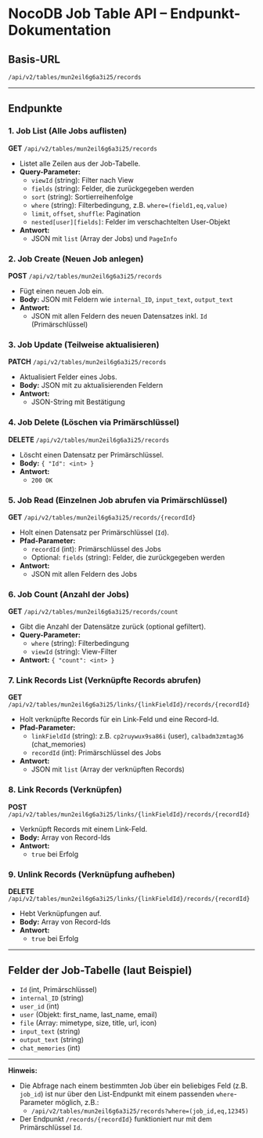 # NocoDB Job Table API – Endpunkt-Dokumentation

## Basis-URL
`/api/v2/tables/mun2eil6g6a3i25/records`

---

## Endpunkte

### 1. Job List (Alle Jobs auflisten)
**GET** `/api/v2/tables/mun2eil6g6a3i25/records`
- Listet alle Zeilen aus der Job-Tabelle.
- **Query-Parameter:**
  - `viewId` (string): Filter nach View
  - `fields` (string): Felder, die zurückgegeben werden
  - `sort` (string): Sortierreihenfolge
  - `where` (string): Filterbedingung, z.B. `where=(field1,eq,value)`
  - `limit`, `offset`, `shuffle`: Pagination
  - `nested[user][fields]`: Felder im verschachtelten User-Objekt
- **Antwort:**
  - JSON mit `list` (Array der Jobs) und `PageInfo`

### 2. Job Create (Neuen Job anlegen)
**POST** `/api/v2/tables/mun2eil6g6a3i25/records`
- Fügt einen neuen Job ein.
- **Body:** JSON mit Feldern wie `internal_ID`, `input_text`, `output_text`
- **Antwort:**
  - JSON mit allen Feldern des neuen Datensatzes inkl. `Id` (Primärschlüssel)

### 3. Job Update (Teilweise aktualisieren)
**PATCH** `/api/v2/tables/mun2eil6g6a3i25/records`
- Aktualisiert Felder eines Jobs.
- **Body:** JSON mit zu aktualisierenden Feldern
- **Antwort:**
  - JSON-String mit Bestätigung

### 4. Job Delete (Löschen via Primärschlüssel)
**DELETE** `/api/v2/tables/mun2eil6g6a3i25/records`
- Löscht einen Datensatz per Primärschlüssel.
- **Body:** `{ "Id": <int> }`
- **Antwort:**
  - `200 OK`

### 5. Job Read (Einzelnen Job abrufen via Primärschlüssel)
**GET** `/api/v2/tables/mun2eil6g6a3i25/records/{recordId}`
- Holt einen Datensatz per Primärschlüssel (`Id`).
- **Pfad-Parameter:**
  - `recordId` (int): Primärschlüssel des Jobs
  - Optional: `fields` (string): Felder, die zurückgegeben werden
- **Antwort:**
  - JSON mit allen Feldern des Jobs

### 6. Job Count (Anzahl der Jobs)
**GET** `/api/v2/tables/mun2eil6g6a3i25/records/count`
- Gibt die Anzahl der Datensätze zurück (optional gefiltert).
- **Query-Parameter:**
  - `where` (string): Filterbedingung
  - `viewId` (string): View-Filter
- **Antwort:** `{ "count": <int> }`

### 7. Link Records List (Verknüpfte Records abrufen)
**GET** `/api/v2/tables/mun2eil6g6a3i25/links/{linkFieldId}/records/{recordId}`
- Holt verknüpfte Records für ein Link-Feld und eine Record-Id.
- **Pfad-Parameter:**
  - `linkFieldId` (string): z.B. `cp2ruywux9sa86i` (user), `calbadm3zmtag36` (chat_memories)
  - `recordId` (int): Primärschlüssel des Jobs
- **Antwort:**
  - JSON mit `list` (Array der verknüpften Records)

### 8. Link Records (Verknüpfen)
**POST** `/api/v2/tables/mun2eil6g6a3i25/links/{linkFieldId}/records/{recordId}`
- Verknüpft Records mit einem Link-Feld.
- **Body:** Array von Record-Ids
- **Antwort:**
  - `true` bei Erfolg

### 9. Unlink Records (Verknüpfung aufheben)
**DELETE** `/api/v2/tables/mun2eil6g6a3i25/links/{linkFieldId}/records/{recordId}`
- Hebt Verknüpfungen auf.
- **Body:** Array von Record-Ids
- **Antwort:**
  - `true` bei Erfolg

---

## Felder der Job-Tabelle (laut Beispiel)
- `Id` (int, Primärschlüssel)
- `internal_ID` (string)
- `user_id` (int)
- `user` (Objekt: first_name, last_name, email)
- `file` (Array: mimetype, size, title, url, icon)
- `input_text` (string)
- `output_text` (string)
- `chat_memories` (int)

---

**Hinweis:**
- Die Abfrage nach einem bestimmten Job über ein beliebiges Feld (z.B. `job_id`) ist nur über den List-Endpunkt mit einem passenden `where`-Parameter möglich, z.B.:
  - `/api/v2/tables/mun2eil6g6a3i25/records?where=(job_id,eq,12345)`
- Der Endpunkt `/records/{recordId}` funktioniert nur mit dem Primärschlüssel `Id`.
